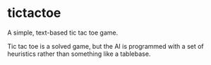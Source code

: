 # tictactoe
A simple, text-based tic tac toe game.

Tic tac toe is a solved game, but the AI is programmed with a set of heuristics rather than something like a tablebase.

